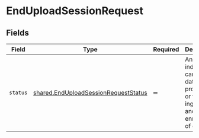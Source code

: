 # EndUploadSessionRequest


## Fields

| Field                                                                                               | Type                                                                                                | Required                                                                                            | Description                                                                                         |
| --------------------------------------------------------------------------------------------------- | --------------------------------------------------------------------------------------------------- | --------------------------------------------------------------------------------------------------- | --------------------------------------------------------------------------------------------------- |
| `status`                                                                                            | [shared.EndUploadSessionRequestStatus](../../../sdk/models/shared/enduploadsessionrequeststatus.md) | :heavy_minus_sign:                                                                                  | An indicator to cancel the dataset processing or trigger ingestion and enrichment of data.          |